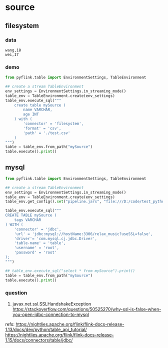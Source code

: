 # source


## filesystem
### data
```csv
wang,18
wei,17
```

### demo
```python
from pyflink.table import EnvironmentSettings, TableEnvironment

## create a stream TableEnvironment
env_settings = EnvironmentSettings.in_streaming_mode()
table_env = TableEnvironment.create(env_settings)
table_env.execute_sql("""
    create table mySource (
        name VARCHAR,
        age INT
    ) with (
        'connector' = 'filesystem',
        'format' = 'csv',
        'path' = './test.csv'
    )
""")
table = table_env.from_path("mySource")
table.execute().print()
```


## mysql
```python
from pyflink.table import EnvironmentSettings, TableEnvironment

## create a stream TableEnvironment
env_settings = EnvironmentSettings.in_streaming_mode()
table_env = TableEnvironment.create(env_settings)
table_env.get_config().set("pipeline.jars", "file:///D:/code/test_python/jar/flink-connector-jdbc-1.15.1.jar;file:///D:/code/test_python/jar/mysql-connector-java-8.0.23.jar")  # 添加依赖包 flink-connector 和 mysql-connector

table_env.execute_sql("""
CREATE TABLE mySource (
    tags VARCHAR
) WITH (
    'connector' = 'jdbc',
    'url' = 'jdbc:mysql://hostName:3306/relax_music?useSSL=false',
    'driver'= 'com.mysql.cj.jdbc.Driver',
    'table-name' = 'table',
    'username' = 'root',
    'password' = 'root'
);
""")

## table_env.execute_sql("select * from mySource").print()
table = table_env.from_path("mySource")
table.execute().print()
```

### question

1. javax.net.ssl.SSLHandshakeException
https://stackoverflow.com/questions/50525270/why-ssl-is-false-when-you-open-jdbc-connection-to-mysql

refs:
https://nightlies.apache.org/flink/flink-docs-release-1.13/docs/dev/python/table_api_tutorial/
https://nightlies.apache.org/flink/flink-docs-release-1.15/docs/connectors/table/jdbc/